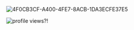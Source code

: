 ![4F0CB3CF-A400-4FE7-8ACB-1DA3ECFE37E5](https://github.com/user-attachments/assets/ced2efbf-ca3c-4ce6-9f77-d5fd70187092)

![profile views?!](https://visitor-badge.laobi.icu/badge?page_id=7cca91)




